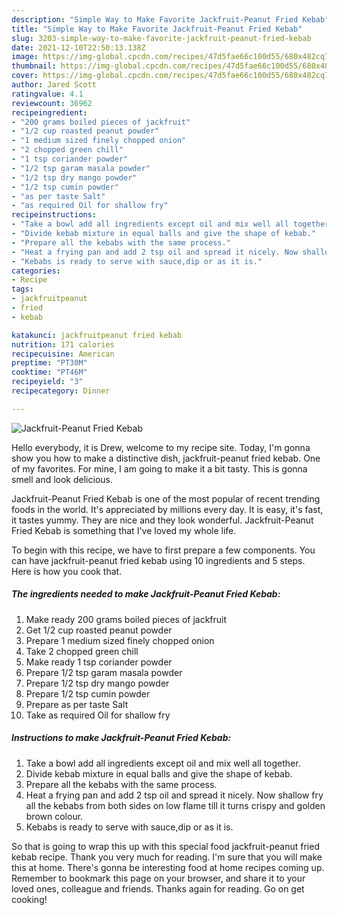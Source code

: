 ```yaml
---
description: "Simple Way to Make Favorite Jackfruit-Peanut Fried Kebab"
title: "Simple Way to Make Favorite Jackfruit-Peanut Fried Kebab"
slug: 3203-simple-way-to-make-favorite-jackfruit-peanut-fried-kebab
date: 2021-12-10T22:50:13.138Z
image: https://img-global.cpcdn.com/recipes/47d5fae66c100d55/680x482cq70/jackfruit-peanut-fried-kebab-recipe-main-photo.jpg
thumbnail: https://img-global.cpcdn.com/recipes/47d5fae66c100d55/680x482cq70/jackfruit-peanut-fried-kebab-recipe-main-photo.jpg
cover: https://img-global.cpcdn.com/recipes/47d5fae66c100d55/680x482cq70/jackfruit-peanut-fried-kebab-recipe-main-photo.jpg
author: Jared Scott
ratingvalue: 4.1
reviewcount: 36962
recipeingredient:
- "200 grams boiled pieces of jackfruit"
- "1/2 cup roasted peanut powder"
- "1 medium sized finely chopped onion"
- "2 chopped green chill"
- "1 tsp coriander powder"
- "1/2 tsp garam masala powder"
- "1/2 tsp dry mango powder"
- "1/2 tsp cumin powder"
- "as per taste Salt"
- "as required Oil for shallow fry"
recipeinstructions:
- "Take a bowl add all ingredients except oil and mix well all together."
- "Divide kebab mixture in equal balls and give the shape of kebab."
- "Prepare all the kebabs with the same process."
- "Heat a frying pan and add 2 tsp oil and spread it nicely. Now shallow fry all the kebabs from both sides on low flame till it turns crispy and golden brown colour."
- "Kebabs is ready to serve with sauce,dip or as it is."
categories:
- Recipe
tags:
- jackfruitpeanut
- fried
- kebab

katakunci: jackfruitpeanut fried kebab 
nutrition: 171 calories
recipecuisine: American
preptime: "PT30M"
cooktime: "PT46M"
recipeyield: "3"
recipecategory: Dinner

---
```



![Jackfruit-Peanut Fried Kebab](https://img-global.cpcdn.com/recipes/47d5fae66c100d55/680x482cq70/jackfruit-peanut-fried-kebab-recipe-main-photo.jpg)

Hello everybody, it is Drew, welcome to my recipe site. Today, I'm gonna show you how to make a distinctive dish, jackfruit-peanut fried kebab. One of my favorites. For mine, I am going to make it a bit tasty. This is gonna smell and look delicious.



Jackfruit-Peanut Fried Kebab is one of the most popular of recent trending foods in the world. It's appreciated by millions every day. It is easy, it's fast, it tastes yummy. They are nice and they look wonderful. Jackfruit-Peanut Fried Kebab is something that I've loved my whole life.


To begin with this recipe, we have to first prepare a few components. You can have jackfruit-peanut fried kebab using 10 ingredients and 5 steps. Here is how you cook that.

<!--inarticleads1-->

##### The ingredients needed to make Jackfruit-Peanut Fried Kebab:

1. Make ready 200 grams boiled pieces of jackfruit
1. Get 1/2 cup roasted peanut powder
1. Prepare 1 medium sized finely chopped onion
1. Take 2 chopped green chill
1. Make ready 1 tsp coriander powder
1. Prepare 1/2 tsp garam masala powder
1. Prepare 1/2 tsp dry mango powder
1. Prepare 1/2 tsp cumin powder
1. Prepare as per taste Salt
1. Take as required Oil for shallow fry




<!--inarticleads2-->

##### Instructions to make Jackfruit-Peanut Fried Kebab:

1. Take a bowl add all ingredients except oil and mix well all together.
1. Divide kebab mixture in equal balls and give the shape of kebab.
1. Prepare all the kebabs with the same process.
1. Heat a frying pan and add 2 tsp oil and spread it nicely. Now shallow fry all the kebabs from both sides on low flame till it turns crispy and golden brown colour.
1. Kebabs is ready to serve with sauce,dip or as it is.




So that is going to wrap this up with this special food jackfruit-peanut fried kebab recipe. Thank you very much for reading. I'm sure that you will make this at home. There's gonna be interesting food at home recipes coming up. Remember to bookmark this page on your browser, and share it to your loved ones, colleague and friends. Thanks again for reading. Go on get cooking!
